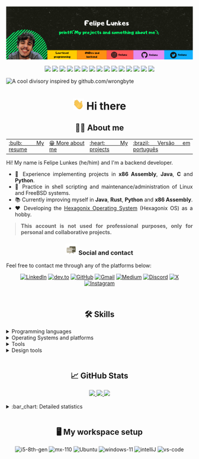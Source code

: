 
[![Header](https://raw.githubusercontent.com/felipenlunkes/felipenlunkes/master/img/header.png "My Twitter account")](https://twitter.com/fmlunx/)

<div align="center">

[![](https://img.shields.io/badge/Code-x86_Assembly-informational?style=flat&logo=assembly&logoColor=white&color=2bbc8a)](https://github.com/felipenlunkes)
[![](https://img.shields.io/badge/Code-Java-informational?style=flat&logo=openjdk&logoColor=white&color=2bbc8a)](https://github.com/felipenlunkes)
[![](https://img.shields.io/badge/Code-Rust-informational?style=flat&logo=rust&logoColor=white&color=2bbc8a)](https://github.com/felipenlunkes)
[![](https://img.shields.io/badge/Code-Python-informational?style=flat&logo=python&logoColor=white&color=2bbc8a)](https://github.com/felipenlunkes)
[![](https://img.shields.io/badge/Code-C-informational?style=flat&logo=c&logoColor=white&color=2bbc8a)](https://github.com/felipenlunkes)
[![](https://img.shields.io/badge/Code-Shel_Script-informational?style=flat&logo=gnu-bash&logoColor=white&color=2bbc8a)](https://github.com/felipenlunkes)
[![](https://img.shields.io/badge/Code-VisualBasic-informational?style=flat&logo=.net&logoColor=white&color=2bbc8a)](https://github.com/felipenlunkes)
[![](https://img.shields.io/badge/Code-Markdown-informational?style=flat&logo=markdown&logoColor=white&color=2bbc8a)](https://github.com/felipenlunkes)
[![](https://img.shields.io/badge/Code-Make-informational?style=flat&logo=cmake&logoColor=white&color=2bbc8a)](https://github.com/felipenlunkes)
[![](https://img.shields.io/badge/DB-MySQL-informational?style=flat&logo=mysql&logoColor=white&color=2bbc8a)](https://github.com/felipenlunkes)
[![](https://img.shields.io/badge/OS-Linux-informational?style=flat&logo=linux&logoColor=white&color=2bbc8a)](https://github.com/felipenlunkes)
[![](https://img.shields.io/badge/OS-FreeBSD-informational?style=flat&logo=freebsd&logoColor=white&color=2bbc8a)](https://github.com/felipenlunkes)
[![](https://img.shields.io/badge/OS-macOS-informational?style=flat&logo=macos&logoColor=white&color=2bbc8a)](https://github.com/felipenlunkes)
[![](https://img.shields.io/badge/OS-Windows-informational?style=flat&logo=windows&logoColor=white&color=2bbc8a)](https://github.com/felipenlunkes)
[![](https://img.shields.io/badge/Arduino-Arduino-informational?style=flat&logo=arduino&logoColor=white&color=2bbc8a)](https://github.com/felipenlunkes)

</div>

![A cool divisory inspired by github.com/wrongbyte](https://i.imgur.com/waxVImv.png)

<div align="center">

# [<img src="https://github.com/felipenlunkes/felipenlunkes/blob/main/img/wave.gif" width="30px" height="30px"/>]() Hi there

## :technologist: About me

</div>

<div align="justify">

<table align="center">
<tr>
<td><a href="https://felipenlunkes.github.io/cv">:bulb: My resume </a></td>
<td><a href="https://github.com/felipenlunkes/felipenlunkes/blob/main/ABOUT.en.md">😁 More about me </a></td>
<td><a href="https://github.com/felipenlunkes/felipenlunkes/blob/main/PROJECTS.md">:heart: My projects </a></td>
<td><a href="https://github.com/felipenlunkes/felipenlunkes/blob/main/README.pt.md">:brazil: Versão em português</a></td>
</tr>
</table>

Hi! My name is Felipe Lunkes (he/him) and I'm a backend developer.

* :abacus: Experience implementing projects in **x86 Assembly**, **Java**, **C** and **Python**.
* :seedling: Practice in shell scripting and maintenance/administration of Linux and FreeBSD systems.
* :books: Currently improving myself in **Java**, **Rust**, **Python** and **x86 Assembly**.
* :heart: Developing the [Hexagonix Operating System](https://github.com/hexagonix) (Hexagonix OS) as a hobby.

> **This account is not used for professional purposes, only for personal and collaborative projects.**

</div>

<!--
- 📫 How to reach me: [@fmlunx on Twitter](https://twitter.com/fmlunx), [@fmlunx on Instagram](https://instagram.com/fmlunx) or felipenldev@gmail.com
-->

<div align="center">

### [<img src="https://raw.githubusercontent.com/felipenlunkes/felipenlunkes/master/img/message.gif" width="30px" height="30px"/>]() Social and contact

</div>

<div align="justify">

Feel free to contact me through any of the platforms below:

</div>

<div align="center">

[![LinkedIn](https://img.shields.io/badge/LinkedIn-0077B5?style=for-the-badge&logo=LinkedIn&logoColor=white)](https://www.linkedin.com/in/felipelunkes/)
[![dev.to](https://img.shields.io/badge/Dev.to-0A0A0A?style=for-the-badge&logo=DevdotTo&logoColor=white)](https://dev.to/felipenlunkes)
[![GitHub](https://img.shields.io/badge/GitHub-000000?style=for-the-badge&logo=GitHub&logoColor=white)](https://github.com/felipenlunkes)
[![Gmail](https://img.shields.io/badge/Gmail-D14836?style=for-the-badge&logo=gmail&logoColor=white)](mailto:felipenldev@gmail.com)
[![Medium](https://img.shields.io/badge/Medium-12100E?style=for-the-badge&logo=medium&logoColor=white)](https://medium.com/@felipeldev)
[![Discord](https://img.shields.io/badge/Discord-7289DA?style=for-the-badge&logo=discord&logoColor=white)](http://discordapp.com/users/lunx8086)
[![X](https://img.shields.io/badge/X-000000?style=for-the-badge&logo=X&logoColor=white)](https://www.twitter.com/lunx8086/)
[![Instagram](https://img.shields.io/badge/Instagram-E4405F?style=for-the-badge&logo=instagram&logoColor=white)](https://www.instagram.com/lunx8086/)

</div>

<!-- Vai funcionar como <hr> -->

<img src="https://i.imgur.com/waxVImv.png" width="100%" height="2px" />

<div align="center">

## :hammer_and_wrench: Skills

</div>

<details title="Languages" align='left'>
<br>
<summary align='left'>Programming languages</summary>

<div align="justify">

![assembly](https://img.shields.io/badge/Assembly-F57842?style=for-the-badge&logo=assembly&logoColor=white)
![java](https://img.shields.io/badge/Java-ED8B00?style=for-the-badge&logo=openjdk&logoColor=white)
![rust](https://img.shields.io/badge/Rust-B7410E?style=for-the-badge&logo=rust&logoColor=white)
![python](https://img.shields.io/badge/Python-8419D1?style=for-the-badge&logo=python&logoColor=white)
![c](https://img.shields.io/badge/C-F5b342?style=for-the-badge&logo=c&logoColor=white)
![bash](https://img.shields.io/badge/Shell_Script-118515?style=for-the-badge&logo=gnu-bash&logoColor=white)
![visualbasic](https://img.shields.io/badge/VisualBasic-5334ED?style=for-the-badge&logo=.net&logoColor=white)
![make](https://img.shields.io/badge/Make-0077B5?style=for-the-badge&logo=cmake&logoColor=white)
![markdown](https://img.shields.io/badge/Markdown-000000?style=for-the-badge&logo=markdown&logoColor=white)

</div>

</details>

<details title="Operating Systems and platforms" align='left'>
<summary align='left'>Operating Systems and platforms</summary>

##### DOS (Disk Operating System) and Windows 

<div align="left">

![MS-DOS](https://img.shields.io/badge/DOS-DE2218?style=for-the-badge&logo=dos&logoColor=white)
![Windows-DOS](https://img.shields.io/badge/Windows_DOS-008080?style=for-the-badge&logo=windows-95&logoColor=white)
![Windows](https://img.shields.io/badge/Windows_NT-0078D6?style=for-the-badge&logo=windows&logoColor=white)

</div>

##### Linux

<div align="left">

![Linux](https://img.shields.io/badge/Linux-FCC624?style=for-the-badge&logo=linux&logoColor=black)
![Arch](https://img.shields.io/badge/Arch_Linux-1793D1?style=for-the-badge&logo=arch-linux&logoColor=white)
![Debian](https://img.shields.io/badge/Debian-A81D33?style=for-the-badge&logo=debian&logoColor=white)
![Fedora](https://img.shields.io/badge/Fedora-294172?style=for-the-badge&logo=fedora&logoColor=white)
![Gentoo](https://img.shields.io/badge/Gentoo-54487A?style=for-the-badge&logo=gentoo&logoColor=white)
![Kali](https://img.shields.io/badge/Kali_Linux-557C94?style=for-the-badge&logo=kali-linux&logoColor=white)
![Pop](https://img.shields.io/badge/Pop!_OS-48B9C7?style=for-the-badge&logo=Pop!_OS&logoColor=white)
![Suse](https://img.shields.io/badge/SUSE-0C322C?style=for-the-badge&logo=SUSE&logoColor=white)
![Ubuntu](https://img.shields.io/badge/Ubuntu-E95420?style=for-the-badge&logo=ubuntu&logoColor=white)
![ChromeOS](https://img.shields.io/badge/ChromeOS-372213?style=for-the-badge&logo=GoogleChrome&logoColor=white)

</div>

##### BSD and Unix

<div align="left">

![FreeBSD](https://img.shields.io/badge/freeBSD-DE2218?style=for-the-badge&logo=freebsd&logoColor=white)
![macOS](https://img.shields.io/badge/mac_os-000000?style=for-the-badge&logo=apple&logoColor=white)
![Plan9](https://img.shields.io/badge/Plan_9-7719AA?style=for-the-badge&logoColor=white)

##### Other OS

![ReactOS](https://img.shields.io/badge/react%20os-0088CC?style=for-the-badge&logo=reactos&logoColor=white)

##### Platforms

![Arduino](https://img.shields.io/badge/Arduino-E4405F?style=for-the-badge&logo=arduino&logoColor=white)

</div>

</details>

<details title="Tools" align='left'>
<br>
<summary align='left'>Tools</summary>

<div align="justify">

##### IDEs

![android_studio](https://img.shields.io/badge/Android_Studio-3DDC84?style=for-the-badge&logo=android-studio&logoColor=white)
![arduino_IDE](https://img.shields.io/badge/Arduino_IDE-00979D?style=for-the-badge&logo=arduino&logoColor=white)
![eclipse](https://img.shields.io/badge/Eclipse-2C2255?style=for-the-badge&logo=eclipse&logoColor=white)
![intelliJ](https://img.shields.io/badge/IntelliJ_IDEA-000000.svg?style=for-the-badge&logo=intellij-idea&logoColor=white)
![visualstudio](https://img.shields.io/badge/Visual_Studio-5C2D91?style=for-the-badge&logo=visual%20studio&logoColor=white)
![vs-code](https://img.shields.io/badge/VS_Code-007ACC?style=for-the-badge&logo=Visual-Studio-Code&logoColor=white)

##### Terminal

![gnu_bash](https://img.shields.io/badge/GNU%20Bash-4EAA25?style=for-the-badge&logo=GNU%20Bash&logoColor=white)
![windows_terminal](https://img.shields.io/badge/windows%20terminal-4D4D4D?style=for-the-badge&logo=windows%20terminal&logoColor=white)

##### Databases

![mysql](https://img.shields.io/badge/MySQL-00000F?style=for-the-badge&logo=mysql&logoColor=white)

##### Git

![Git](https://img.shields.io/badge/GIT-E44C30?style=for-the-badge&logo=git&logoColor=white)
![bitbucket](https://img.shields.io/badge/Bitbucket-0747a6?style=for-the-badge&logo=bitbucket&logoColor=white)
![github](https://img.shields.io/badge/GitHub-8117EB?style=for-the-badge&logo=github&logoColor=white)

##### Workflow

![jenkins](https://img.shields.io/badge/Jenkins-D24939?style=for-the-badge&logo=Jenkins&logoColor=white)
![jira](https://img.shields.io/badge/Jira-0052CC?style=for-the-badge&logo=Jira&logoColor=white)

##### Virtualization

![docker](https://img.shields.io/badge/Docker-049CEC?style=for-the-badge&logo=docker&logoColor=white)
![qemu](https://img.shields.io/badge/Qemu-0A0A0A?style=for-the-badge&logo=qemu&logoColor=white)
![virtualbox](https://img.shields.io/badge/VirtualBox-118515?style=for-the-badge&logo=virtualbox&logoColor=white)

</div>

</details>

<details title="Design tools" align='left'>
<br>
<summary align='left'>Design tools</summary>

<div align="justify">

![creative_cloud](https://img.shields.io/badge/Adobe%20Creative%20Cloud-DA1F26?style=for-the-badge&logo=Adobe%20Creative%20Cloud&logoColor=white)
![canva](https://img.shields.io/badge/Canva-F28A22?style=for-the-badge&logo=canva&logoColor=white)
![gimp](https://img.shields.io/badge/Gimp-139176?style=for-the-badge&logo=gimp&logoColor=white)
![inkscape](https://img.shields.io/badge/Inkscape-000000?style=for-the-badge&logo=Inkscape&logoColor=white)

</div>

</details>

<!-- Vai funcionar como <hr> -->

<img src="https://i.imgur.com/waxVImv.png" width="100%" height="2px" />

<div align="center">

## :chart_with_upwards_trend: GitHub Stats

</div>

<div align="center">

<a href="https://github.com/felipenlunkes#chart_with_upwards_trend-github-stats">
<img height="95em" src="https://github-profile-trophy.vercel.app/?username=felipenlunkes&row=1&column=7&margin-h=8&theme=darkhub&count_private=true&margin-w=15&no-frame=true">
</a>

<a href="https://github.com/felipenlunkes#chart_with_upwards_trend-github-stats">
<img height="180em" src="https://github-readme-stats.vercel.app/api?username=felipenlunkes&show_icons=true&theme=tokyonight&bg_color=0D1117&show_icons=true&hide_border=false&count_private=true&PAT_1">
</a>

<!-- Vamos excluir repositórios que não são de minha autoria, como o TROPIX-->

<a href="https://github.com/felipenlunkes#chart_with_upwards_trend-github-stats">
<img height="180em" src="https://github-readme-stats.vercel.app/api/top-langs/?username=felipenlunkes&theme=tokyonight&layout=compact&bg_color=0D1117&count_private=true&exclude_repo=TROPIX&langs_count=10&PAT_1">
</a>

</div>

<br>

<details title="Detailed statistics" align='left'>
<br>
<summary align='left'>:bar_chart: Detailed statistics</summary>

<div align="center">

<a href="https://github.com/felipenlunkes#chart_with_upwards_trend-github-stats">
<img height="130em" src="https://github-readme-streak-stats.herokuapp.com/?user=felipenlunkes&theme=tokyonight&hide_border=true&count_private=true&include_all_commits=true&PAT_1">
</a>
<a href="https://github.com/felipenlunkes#chart_with_upwards_trend-github-stats">
<img height="160em" src="https://github-profile-summary-cards.vercel.app/api/cards/profile-details?username=felipenlunkes&theme=tokyonight&count_private=true&PAT_1">
</a>

<a href="https://github.com/felipenlunkes#chart_with_upwards_trend-github-stats">
<img height="160em" src="http://github-profile-summary-cards.vercel.app/api/cards/productive-time?username=felipenlunkes&theme=tokyonight&utcOffset=-3&PAT_1">
</a>

<!-- Desativado por enquanto - aparentemente, os serviços não funcionam mais

<a href="https://github.com/felipenlunkes#chart_with_upwards_trend-github-stats">
<img height="180em" src="https://github-readme-activity-graph.cyclic.app/graph?username=felipenlunkes&custom_title=Felipe%20Lunkes's%20GitHub%20Activity&theme=tokyonight&area=true&hide_border=true&PAT_1">
</a>

<img height="180em" src="https://activity-graph.herokuapp.com/graph?username=felipenlunkes&count_private=true&hide_border=false&theme=tokyonight">

-->

<!-- Aqui, as visitas ao meu perfil -->

[![](https://komarev.com/ghpvc/?username=felipenlunkes&color=F57842&label=GitHub+profile+views&style=for-the-badge)](https://github.com/felipenlunkes)
    
</div>

</details>

<!-- Vai funcionar como <hr> -->

<img src="https://i.imgur.com/waxVImv.png" width="100%" height="2px" />

<div align="center">

## :desktop_computer: My workspace setup

</div>

<div align="center">

![i5-8th-gen](https://img.shields.io/badge/Intel-Core_i5_8th-0071C5?style=for-the-badge&logo=intel&logoColor=white)
![mx-110](https://img.shields.io/badge/NVIDIA-MX110-76B900?style=for-the-badge&logo=nvidia&logoColor=white)
![Ubuntu](https://img.shields.io/badge/Ubuntu-E95420?style=for-the-badge&logo=ubuntu&logoColor=white)
![windows-11](https://img.shields.io/badge/Windows_11-0078D6?style=for-the-badge&logo=microsoft&logoColor=white)
![intelliJ](https://img.shields.io/badge/IntelliJ_IDEA-000000.svg?style=for-the-badge&logo=intellij-idea&logoColor=white)
![vs-code](https://img.shields.io/badge/VS_Code-007ACC?style=for-the-badge&logo=Visual-Studio-Code&logoColor=white)

<!--

![AMD E1](https://img.shields.io/badge/AMD-E1-ED1C24?style=for-the-badge&logo=amd&logoColor=white)
![Radeon 8210](https://img.shields.io/badge/AMD-Radeon_HD_8210-ED1C24?style=for-the-badge&logo=amd&logoColor=white)
![FreeBSD](https://img.shields.io/badge/freeBSD-DE2218?style=for-the-badge&logo=freebsd&logoColor=white)
![Pop!_OS](https://img.shields.io/badge/Pop!_OS-48B9C7?style=for-the-badge&logo=Pop!_OS&logoColor=white)
![vs-code](https://img.shields.io/badge/VS_Code-007ACC?style=for-the-badge&logo=Visual-Studio-Code&logoColor=white)

-->

</div>

<!--

<img src="https://i.imgur.com/waxVImv.png" width="100%" height="2px" />

<div align="center">

## :heavy_plus_sign: More

</div>

<div align="justify">
    
* <img src="https://raw.githubusercontent.com/felipenlunkes/felipenlunkes/master/img/Brasil.gif" width="25px" height="15px" /> [Versão em português](README.pt.md) (Portuguese version)

</div>

-->
